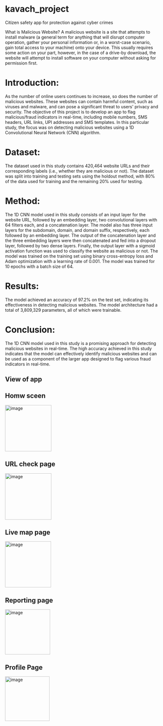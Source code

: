 # kavach_project
Citizen safety app for protection against cyber crimes



What is Malicious Website? A malicious website is a site that attempts to install malware (a general term for anything that will disrupt computer operation, gather your personal information or, in a worst-case scenario, gain total access to your machine) onto your device. This usually requires some action on your part, however, in the case of a drive-by download, the website will attempt to install software on your computer without asking for permission first.


# Introduction:
As the number of online users continues to increase, so does the number of malicious websites. These websites can contain harmful content, such as viruses and malware, and can pose a significant threat to users' privacy and security. 
The objective of this project is to develop an app to flag malicious/fraud indicators in real-time, including mobile numbers, SMS headers, URL links, UPI addresses and SMS templates. In this particular study, the focus was on detecting malicious websites using a 1D Convolutional Neural Network (CNN) algorithm.

# Dataset:
The dataset used in this study contains 420,464 website URLs and their corresponding labels (i.e., whether they are malicious or not). The dataset was split into training and testing sets using the holdout method, with 80% of the data used for training and the remaining 20% used for testing.

# Method:


The 1D CNN model used in this study consists of an input layer for the website URL, followed by an embedding layer, two convolutional layers with 64 filters each, and a concatenation layer.
 The model also has three input layers for the subdomain, domain, and domain suffix, respectively, each followed by an embedding layer. 
The output of the concatenation layer and the three embedding layers were then concatenated and fed into a dropout layer, followed by two dense layers.
Finally, the output layer with a sigmoid activation function was used to classify the website as malicious or not.
The model was trained on the training set using binary cross-entropy loss and Adam optimization with a learning rate of 0.001. The model was trained for 10 epochs with a batch size of 64.

# Results:
The model achieved an accuracy of 97.2% on the test set, indicating its effectiveness in detecting malicious websites. The model architecture had a total of 3,809,329 parameters, all of which were trainable.

# Conclusion:
The 1D CNN model used in this study is a promising approach for detecting malicious websites in real-time. The high accuracy achieved in this study indicates that the model can effectively identify malicious websites and can be used as a component of the larger app designed to flag various fraud indicators in real-time.
## View of app
## Homw sceen
<img width="152" alt="image" src="https://user-images.githubusercontent.com/93816049/233513163-e381ce23-e4dd-45d2-a1a4-70350e1bf354.png">

## URL check page
<img width="152" alt="image" src="https://user-images.githubusercontent.com/93816049/233512805-3fbf228f-85b5-4a68-911f-7fd26ba955a1.png">

## Live map page
<img width="151" alt="image" src="https://user-images.githubusercontent.com/93816049/233512921-e5356d48-888c-49ac-9395-3ed04bc2272b.png">

## Reporting page
<img width="148" alt="image" src="https://user-images.githubusercontent.com/93816049/233513618-79523bfd-05fc-44d4-83c4-5d57e8505560.png">

## Profile Page
<img width="146" alt="image" src="https://user-images.githubusercontent.com/93816049/233513311-533c06a9-7a34-4df5-ad11-88bf1a397ec9.png">



